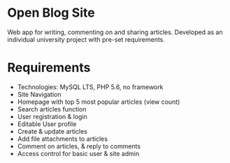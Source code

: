 # Open Blog Site

Web app for writing, commenting on and sharing articles. Developed as an individual university project with pre-set requirements.



# Requirements
* Technologies: MySQL LTS, PHP 5.6, no framework
* Site Navigation
* Homepage with top 5 most popular articles (view count)
* Search articles function
* User registration & login
* Editable User profile
* Create & update articles
* Add file attachments to articles
* Comment on articles, & reply to comments
* Access control for basic user & site admin